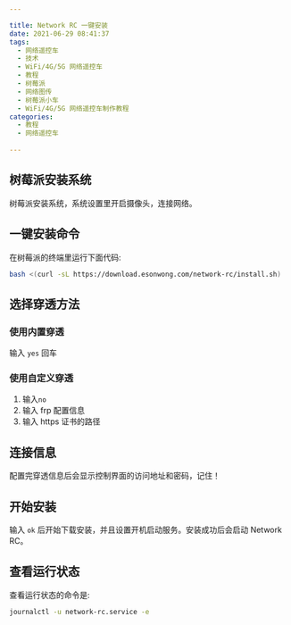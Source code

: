 ```yaml
---

title: Network RC 一键安装
date: 2021-06-29 08:41:37
tags:
  - 网络遥控车
  - 技术
  - WiFi/4G/5G 网络遥控车
  - 教程
  - 树莓派
  - 网络图传
  - 树莓派小车
  - WiFi/4G/5G 网络遥控车制作教程
categories:
  - 教程
  - 网络遥控车
  
---
```


## 树莓派安装系统

树莓派安装系统，系统设置里开启摄像头，连接网络。


## 一键安装命令

在树莓派的终端里运行下面代码:

```bash
bash <(curl -sL https://download.esonwong.com/network-rc/install.sh)
```
<!-- more -->



## 选择穿透方法

### 使用内置穿透

输入 `yes` 回车

### 使用自定义穿透

1. 输入`no`
2. 输入 frp 配置信息
3. 输入 https 证书的路径

## 连接信息

配置完穿透信息后会显示控制界面的访问地址和密码，记住！

## 开始安装

输入 `ok` 后开始下载安装，并且设置开机启动服务。安装成功后会启动 Network RC。

## 查看运行状态

查看运行状态的命令是:

```bash
journalctl -u network-rc.service -e
```
